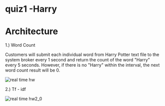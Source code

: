 
# quiz1 -Harry


# Architecture
1.) Word Count

Customers will submit each individual word from Harry Potter text file to the system broker every 1 second and return the count of the word "Harry" every 5 seconds. However, if there is no "Harry" within the interval, the next word count result will be 0.

![real time hw](https://user-images.githubusercontent.com/31241949/134757377-ac88c232-581e-432b-93ec-0f8f0a9f969c.png)


2.) Tf - idf

![real time hw2_0](https://user-images.githubusercontent.com/31241949/134757384-960ba7f0-0e66-4a18-92bb-b71f5a7eb0ec.png)

